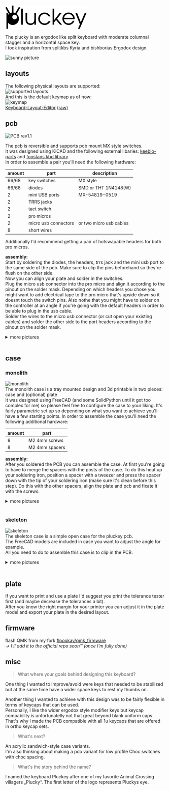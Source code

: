 ![plucky_logo](./assets/pluckey_logo.png)

The plucky is an ergodox like split keyboard with moderate columnal stagger and a horizontal space key.  
I took inspiration from splitkbs Kyria and bishborias Ergodox design.

![sunny picture](https://gist.githubusercontent.com/floookay/ea7313862e407c9b5aaea3d6ed3ce233/raw/4c37d31cb414b9a7709810434a3b68f4b9b9c0dc/skeleton%2520sunshine.jpg)

## layouts

The following physical layouts are supported:  
![supported layouts](https://gist.githubusercontent.com/floookay/ea7313862e407c9b5aaea3d6ed3ce233/raw/0a37fe682f76bbaa55cbc56527e4666bedbf5761/layout%2520possiblities.png)  
And this is the default keymap as of now:  
![keymap](https://gist.githubusercontent.com/floookay/ea7313862e407c9b5aaea3d6ed3ce233/raw/0a37fe682f76bbaa55cbc56527e4666bedbf5761/layout.png)  
[Keyboard-Layout-Editor](http://www.keyboard-layout-editor.com/#/gists/13c9d00bd0c0c9e3fe3b3d8d98672ef9) [(raw)](https://gist.github.com/floookay/13c9d00bd0c0c9e3fe3b3d8d98672ef9)

## pcb

![PCB rev1.1](https://gist.githubusercontent.com/floookay/ea7313862e407c9b5aaea3d6ed3ce233/raw/4c37d31cb414b9a7709810434a3b68f4b9b9c0dc/pcb_rev1.1.jpg)

The pcb is reversible and supports pcb mount MX style switches.  
It was designed using KiCAD and the following external libaries: [keebio-parts](https://github.com/keebio/Keebio-Parts.pretty) and [foostans kbd library](https://github.com/foostan/kbd)  
In order to assemble a pair you'll need the following hardware:

| amount | part                 | description             |
|--------|----------------------|-------------------------|
| 66/68  | key switches         | MX style                |
| 66/68  | diodes               | SMD or THT 1N4148(W)    |
| 2      | mini USB ports       | MX-54819-0519           |
| 2      | TRRS jacks           |                         |
| 2      | tact switch          |                         |
| 2      | pro micros           |                         |
| 2      | micro usb connectors | or two micro usb cables |
| 8      | short wires          |                         |

Additionally I'd recommend getting a pair of hotswapable headers for both pro micros.

**assembly:**  
Start by soldering the diodes, the headers, trrs jack and the mini usb port to the same side of the pcb. Make sure to clip the pins beforehand so they're flush on the other side.  
Now you can align your plate and solder in the switches.  
Plug the micro usb connector into the pro micro and align it according to the pinout on the solder mask. Depending on which headers you chose you might want to add electrical tape to the pro micro that's upside down so it doesnt touch the switch pins. Also nothe that you might have to solder on the controller at an angle if you're going with the default headers in order to be able to plug in the usb cable.  
Solder the wires to the micro usb connector (or cut open your existing cables) and solder the other side to the port headers according to the pinout on the solder mask.

<details>
<summary>more pictures</summary>

![b-side](https://gist.githubusercontent.com/floookay/ea7313862e407c9b5aaea3d6ed3ce233/raw/7f041ae9f5dfb2b95120871c1e2e58ef65b90ba4/pcb_rev1.1_backside.jpg)  
![pcbs soldered](https://gist.githubusercontent.com/floookay/ea7313862e407c9b5aaea3d6ed3ce233/raw/4c37d31cb414b9a7709810434a3b68f4b9b9c0dc/pcbs%2520soldered.jpg)  
</details>
<br>

## case

### monolith

![monolith](https://gist.githubusercontent.com/floookay/ea7313862e407c9b5aaea3d6ed3ce233/raw/4c37d31cb414b9a7709810434a3b68f4b9b9c0dc/monolith.jpg)  
The monolith case is a tray mounted design and 3d printable in two pieces: case and (optional) plate  
It was designed using FreeCAD (and some SolidPython until it got too complex for me) so please feel free to configure the case to your liking. It's fairly parametric set up so depending on what you want to achieve you'll have a few starting points.
In order to assemble the case you'll need the following additional hardware:

| amount | part                 |
|--------|----------------------|
| 8      | M2 4mm screws        |
| 8      | M2 4mm spacers       |

**assembly:**  
After you soldered the PCB you can assemble the case. At first you're going to have to merge the spacers with the posts of the case. To do this heat up your soldering iron, position a spacer with a tweezer and press the spacer down with the tip of your soldering iron (make sure it's clean before this step). Do this with the other spacers, align the plate and pcb and fixate it with the screws.

<details>
<summary>more pictures</summary>

![inside](https://gist.githubusercontent.com/floookay/ea7313862e407c9b5aaea3d6ed3ce233/raw/7f041ae9f5dfb2b95120871c1e2e58ef65b90ba4/monolith.png)  
![usage position](https://gist.githubusercontent.com/floookay/ea7313862e407c9b5aaea3d6ed3ce233/raw/7f041ae9f5dfb2b95120871c1e2e58ef65b90ba4/monolith%2520positioned.jpg)  
![closeup](https://gist.githubusercontent.com/floookay/ea7313862e407c9b5aaea3d6ed3ce233/raw/7f041ae9f5dfb2b95120871c1e2e58ef65b90ba4/monolith%2520left%2520top.jpg)  
![backside](https://gist.githubusercontent.com/floookay/ea7313862e407c9b5aaea3d6ed3ce233/raw/7f041ae9f5dfb2b95120871c1e2e58ef65b90ba4/monolith%2520left%2520back.jpg)  
![bottom](https://gist.githubusercontent.com/floookay/ea7313862e407c9b5aaea3d6ed3ce233/raw/7f041ae9f5dfb2b95120871c1e2e58ef65b90ba4/monolith%2520botched%2520underside.jpg)
</details>
<br>

### skeleton

![skeleton](https://gist.githubusercontent.com/floookay/ea7313862e407c9b5aaea3d6ed3ce233/raw/4c37d31cb414b9a7709810434a3b68f4b9b9c0dc/skeleton%2520raw.jpg)  
The skeleton case is a simple open case for the pluckey pcb.  
The FreeCAD models are included in case you want to adjust the angle for example.  
All you need to do to assemble this case is to clip in the PCB.

<details>
<summary>more pictures</summary>

![usage](https://gist.githubusercontent.com/floookay/ea7313862e407c9b5aaea3d6ed3ce233/raw/7f041ae9f5dfb2b95120871c1e2e58ef65b90ba4/skeleton%2520office.jpg)  
![closeup](https://gist.githubusercontent.com/floookay/ea7313862e407c9b5aaea3d6ed3ce233/raw/7f041ae9f5dfb2b95120871c1e2e58ef65b90ba4/skeleton%2520left%2520closeup.jpg)  
![countryside](https://gist.githubusercontent.com/floookay/ea7313862e407c9b5aaea3d6ed3ce233/raw/7f041ae9f5dfb2b95120871c1e2e58ef65b90ba4/skeleton.jpg)  
</details>
<br>

## plate

If you want to print and use a plate I'd suggest you print the tolerance tester first (and maybe decrease the tolerances a bit).  
After you know the right margin for your printer you can adjust it in the plate model and export your plate in the desired layout.

## firmware

flash QMK from my fork [floookay/qmk_firmware](https://github.com/floookay/qmk_firmware/tree/pluckey)  
*&rarr; I'll add it to the official repo soon™ (once I'm fully done)*

## misc

> What where your goals behind designing this keyboard?

One thing I wanted to improve/avoid were keys that needed to be stabilized but at the same time have a wider space keys to rest my thumbs on.

Another thing I wanted to achieve with this design was to be fairly flexible in terms of keycaps that can be used.  
Personally, I like the wider ergodox style modifier keys but keycap compability is unfortunatelly not that great beyond blank uniform caps.  
That's why I made the PCB compatible with all 1u keycaps that are offered in ortho keycap sets.

> What's next?

An acrylic sandwich-style case variants.  
I'm also thinking about making a pcb variant for low profile Choc switches with choc spacing.

> What's the story behind the name?

I named the keyboard Pluckey after one of my favorite Animal Crossing villagers „Plucky“. The first letter of the logo represents Pluckys eye.
